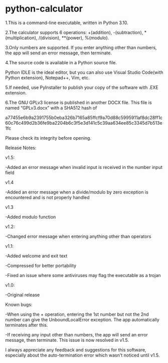 # python-calculator

1.This is a command-line executable, written in Python 3.10.

2.The calculator supports 6 operations: +(addition), -(subtraction), *(multiplication), /(division), **(power), %(modulo).

3.Only numbers are supported. If you enter anything other than numbers, the app will send an error message, then terminate.


4.The source code is available in a Python source file.

Python IDLE is the ideal editor, but you can also use Visual Studio Code(with Python extension), Notepad++, Vim, etc.

5.If needed, use PyInstaller to publish your copy of the software with .EXE extension.

6.The GNU GPLv3 license is published in another DOCX file. This file is named “GPLv3.docx” with a SHA512 hash of 

a77455e6b9a2391755b0eba326b7165a85ffcf9a70d88c5995911af8dc28ff1c60c76c499d2b36fe9ba2204b6c3f5e3d141c5c39aa634ee85c3345d7b513e1fc

Please check its integrity before opening.

Release Notes:

v1.5:

-Added an error message when invalid input is received in the number input field

v1.4

-Added an error message when a divide/modulo by zero exception is encountered and is not properly handled

v1.3

-Added modulo function

v1.2:

-Changed error message when entering anything other than operators

v1.1:

-Added welcome and exit text

-Compressed for better portability

-Fixed an issue where some antiviruses may flag the executable as a trojan

v1.0:

-Original release

Known bugs:

-When using the + operation, entering the 1st number but not the 2nd number can give the UnboundLocalError exception. The app automatically terminates after this.

-If receiving any input other than numbers, the app will send an error message, then terminate. This issue is now resolved in v1.5.

I always appreciate any feedback and suggestions for this software, especially about the auto-termination error which wasn't noticed until v1.5.
